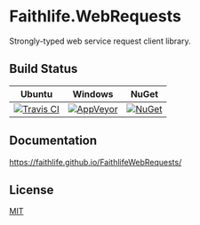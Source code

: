 # Faithlife.WebRequests

Strongly-typed web service request client library.

## Build Status

Ubuntu | Windows | NuGet
--- | --- | ---
[![Travis CI](https://img.shields.io/travis/Faithlife/FaithlifeWebRequests/master.svg)](https://travis-ci.org/Faithlife/FaithlifeWebRequests) | [![AppVeyor](https://img.shields.io/appveyor/ci/Faithlife/faithlifewebrequests/master.svg)](https://ci.appveyor.com/project/Faithlife/faithlifewebrequests) | [![NuGet](https://img.shields.io/nuget/v/Faithlife.WebRequests.svg)](https://www.nuget.org/packages/Faithlife.WebRequests)

## Documentation

https://faithlife.github.io/FaithlifeWebRequests/

## License

[MIT](LICENSE)
